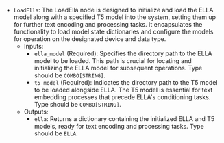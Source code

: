 - `LoadElla`: The LoadElla node is designed to initialize and load the ELLA model along with a specified T5 model into the system, setting them up for further text encoding and processing tasks. It encapsulates the functionality to load model state dictionaries and configure the models for operation on the designated device and data type.
    - Inputs:
        - `ella_model` (Required): Specifies the directory path to the ELLA model to be loaded. This path is crucial for locating and initializing the ELLA model for subsequent operations. Type should be `COMBO[STRING]`.
        - `t5_model` (Required): Indicates the directory path to the T5 model to be loaded alongside ELLA. The T5 model is essential for text embedding processes that precede ELLA's conditioning tasks. Type should be `COMBO[STRING]`.
    - Outputs:
        - `ella`: Returns a dictionary containing the initialized ELLA and T5 models, ready for text encoding and processing tasks. Type should be `ELLA`.
